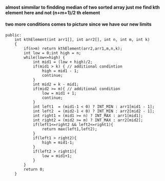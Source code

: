 #### almost simmilar to findding median of two sorted array just me find kth element here and not (n+m+1)/2 th element
#### two more conditions comes to picture since we have our new limits
```
public:
    int kthElement(int arr1[], int arr2[], int n, int m, int k)
    {
        if(n>m) return kthElement(arr2,arr1,m,n,k);
        int low = 0;int high = n;
        while(low<=high) {
            int mid1 = (low + high)/2;
            if(mid1 > k) { // additional condintion
                high = mid1 - 1;
                continue;
            }
            int mid2 = k - mid1;
            if(mid2 >= m){ // additional condition
                low = mid1 + 1;
                continue;
            }
            int left1  = (mid1-1 < 0) ? INT_MIN : arr1[mid1 - 1];
            int left2  = (mid2-1 < 0) ? INT_MIN : arr2[mid2 - 1];
            int right1 = (mid1 >= n) ? INT_MAX : arr1[mid1];
            int right2 = (mid2 >= m) ? INT_MAX : arr2[mid2];
            if(left1<=right2 && left2<=right1){
                return max(left1,left2);
            }
            if(left1 > right2){
                high = mid1-1;
            }
            if(left2 > right1){
                low = mid1+1;
            }
        }
        return 0;
    }
```
